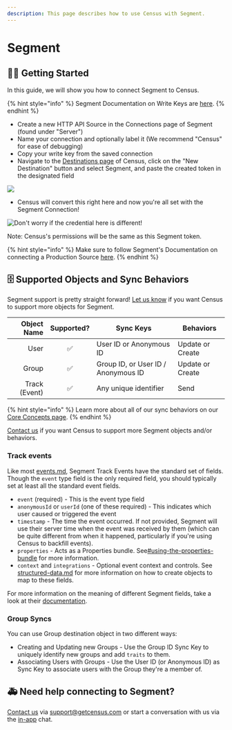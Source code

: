 ```yaml
---
description: This page describes how to use Census with Segment.
---
```


# Segment

## 🏃‍♀️ Getting Started

In this guide, we will show you how to connect Segment to Census.

{% hint style="info" %}
Segment Documentation on Write Keys are [here](https://segment.com/docs/connections/find-writekey/).
{% endhint %}

* Create a new HTTP API Source in the Connections page of Segment (found under "Server")
* Name your connection and optionally label it (We recommend "Census" for ease of debugging)
* Copy your write key from the saved connection
* Navigate to the [Destinations page](https://app.getcensus.com/destinations) of Census, click on the "New Destination" button and select Segment, and paste the created token in the designated field

![](<../.gitbook/assets/Screen Shot 2021-11-12 at 11.16.21 AM.png>)

* Census will convert this right here and now you're all set with the Segment Connection!

![Don't worry if the credential here is different!](<../.gitbook/assets/Screen Shot 2021-11-12 at 11.16.53 AM.png>)

Note: Census's permissions will be the same as this Segment token.&#x20;

{% hint style="info" %}
Make sure to follow Segment's Documentation on connecting a Production Source [here](https://segment.com/docs/unify/quickstart/#step-3-connect-production-sources).
{% endhint %}

## 🗄 Supported Objects and Sync Behaviors <a href="#supported-objects-and-sync-behaviors" id="supported-objects-and-sync-behaviors"></a>

Segment support is pretty straight forward! [Let us know](mailto:support@getcensus.com) if you want Census to support more objects for Segment.

| **Object Name** | **Supported?** | **Sync Keys**  | **Behaviors**    |
| --------------: | :------------: | ---------------- |------------------|
| User | ✅ | User ID or Anonymous ID | Update or Create |
| Group | ✅ | Group ID, or User ID / Anonymous ID | Update or Create |
| Track (Event) | ✅ | Any unique identifier | Send             |

{% hint style="info" %}
Learn more about all of our sync behaviors on our [Core Concepts page](../basics/core-concept/#the-different-sync-behaviors).
{% endhint %}

[Contact us](mailto:support@getcensus.com) if you want Census to support more Segment objects and/or behaviors.

### Track events

Like most [events.md](../basics/data-defining/defining-source-data/events.md "mention"), Segment Track Events have the standard set of fields. Though the `event` type field is the only required field, you should typically set at least all the standard event fields.

* `event` (required) - This is the event type field
* `anonymousId` or `userId` (one of these required) - This indicates which user caused or triggered the event
* `timestamp` - The time the event occurred. If not provided, Segment will use their server time when the event was received by them (which can be quite different from when it happened, particularly if you're using Census to backfill events).
* `properties` - Acts as a Properties bundle. See[#using-the-properties-bundle](../basics/data-defining/defining-source-data/events.md#using-the-properties-bundle "mention") for more information.
* `context` and `integrations` - Optional event context and controls. See [structured-data.md](../basics/data-defining/defining-source-data/structured-data.md "mention") for more information on how to create objects to map to these fields.

For more information on the meaning of different Segment fields, take a look at their [documentation](https://segment.com/docs/connections/spec/track/).

### Group Syncs

You can use Group destination object in two different ways:

* Creating and Updating new Groups - Use the Group ID Sync Key to uniquely identify new groups and add `traits` to them.&#x20;
* Associating Users with Groups - Use the User ID (or Anonymous ID) as Sync Key to associate users with the Group they're a member of.&#x20;

## 🚑 Need help connecting to Segment?

[Contact us](mailto:support@getcensus.com) via support@getcensus.com or start a conversation with us via the [in-app](https://app.getcensus.com) chat.
